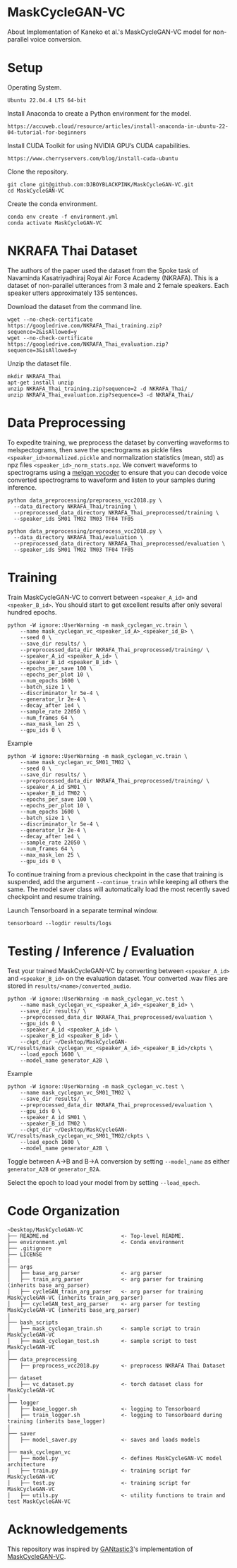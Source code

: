 # MaskCycleGAN-VC
About  Implementation of Kaneko et al.'s MaskCycleGAN-VC model for non-parallel voice conversion.


# Setup

Operating System.

```
Ubuntu 22.04.4 LTS 64-bit
```

Install Anaconda to create a Python environment for the model.

```
https://accuweb.cloud/resource/articles/install-anaconda-in-ubuntu-22-04-tutorial-for-beginners
```

Install CUDA Toolkit for using NVIDIA GPU’s CUDA capabilities.

```
https://www.cherryservers.com/blog/install-cuda-ubuntu
```

Clone the repository.

```
git clone git@github.com:DJBOYBLACKPINK/MaskCycleGAN-VC.git
cd MaskCycleGAN-VC
```

Create the conda environment.
```
conda env create -f environment.yml
conda activate MaskCycleGAN-VC
```

# NKRAFA Thai Dataset

The authors of the paper used the dataset from the Spoke task of Navaminda Kasatriyadhiraj Royal Air Force Academy (NKRAFA). This is a dataset of non-parallel utterances from 3 male and 2 female speakers. Each speaker utters approximately 135 sentences.

Download the dataset from the command line.
```
wget --no-check-certificate https://googledrive.com/NKRAFA_Thai_training.zip?sequence=2&isAllowed=y
wget --no-check-certificate https://googledrive.com/NKRAFA_Thai_evaluation.zip?sequence=3&isAllowed=y
```

Unzip the dataset file.
```
mkdir NKRAFA_Thai
apt-get install unzip
unzip NKRAFA_Thai_training.zip?sequence=2 -d NKRAFA_Thai/
unzip NKRAFA_Thai_evaluation.zip?sequence=3 -d NKRAFA_Thai/
```

# Data Preprocessing

To expedite training, we preprocess the dataset by converting waveforms to melspectograms, then save the spectrograms as pickle files `<speaker_id>normalized.pickle` and normalization statistics (mean, std) as npz files `<speaker_id>_norm_stats.npz`. We convert waveforms to spectrograms using a [melgan vocoder](https://github.com/descriptinc/melgan-neurips) to ensure that you can decode voice converted spectrograms to waveform and listen to your samples during inference.

```
python data_preprocessing/preprocess_vcc2018.py \
  --data_directory NKRAFA_Thai/training \
  --preprocessed_data_directory NKRAFA_Thai_preprocessed/training \
  --speaker_ids SM01 TM02 TM03 TF04 TF05
```

```
python data_preprocessing/preprocess_vcc2018.py \
  --data_directory NKRAFA_Thai/evaluation \
  --preprocessed_data_directory NKRAFA_Thai_preprocessed/evaluation \
  --speaker_ids SM01 TM02 TM03 TF04 TF05
```

# Training

Train MaskCycleGAN-VC to convert between `<speaker_A_id>` and `<speaker_B_id>`. You should start to get excellent results after only several hundred epochs.
```
python -W ignore::UserWarning -m mask_cyclegan_vc.train \
    --name mask_cyclegan_vc_<speaker_id_A>_<speaker_id_B> \
    --seed 0 \
    --save_dir results/ \
    --preprocessed_data_dir NKRAFA_Thai_preprocessed/training/ \
    --speaker_A_id <speaker_A_id> \
    --speaker_B_id <speaker_B_id> \
    --epochs_per_save 100 \
    --epochs_per_plot 10 \
    --num_epochs 1600 \
    --batch_size 1 \
    --discriminator_lr 5e-4 \
    --generator_lr 2e-4 \
    --decay_after 1e4 \
    --sample_rate 22050 \
    --num_frames 64 \
    --max_mask_len 25 \
    --gpu_ids 0 \
```

Example 

```
python -W ignore::UserWarning -m mask_cyclegan_vc.train \
    --name mask_cyclegan_vc_SM01_TM02 \
    --seed 0 \
    --save_dir results/ \
    --preprocessed_data_dir NKRAFA_Thai_preprocessed/training/ \
    --speaker_A_id SM01 \
    --speaker_B_id TM02 \
    --epochs_per_save 100 \
    --epochs_per_plot 10 \
    --num_epochs 1600 \
    --batch_size 1 \
    --discriminator_lr 5e-4 \
    --generator_lr 2e-4 \
    --decay_after 1e4 \
    --sample_rate 22050 \
    --num_frames 64 \
    --max_mask_len 25 \
    --gpu_ids 0 \
```

To continue training from a previous checkpoint in the case that training is suspended, add the argument `--continue_train` while keeping all others the same. The model saver class will automatically load the most recently saved checkpoint and resume training.

Launch Tensorboard in a separate terminal window.
```
tensorboard --logdir results/logs
```

# Testing / Inference / Evaluation

Test your trained MaskCycleGAN-VC by converting between `<speaker_A_id>` and `<speaker_B_id>` on the evaluation dataset. Your converted .wav files are stored in `results/<name>/converted_audio`.

```
python -W ignore::UserWarning -m mask_cyclegan_vc.test \
    --name mask_cyclegan_vc_<speaker_A_id>_<speaker_B_id> \
    --save_dir results/ \
    --preprocessed_data_dir NKRAFA_Thai_preprocessed/evaluation \
    --gpu_ids 0 \
    --speaker_A_id <speaker_A_id> \
    --speaker_B_id <speaker_B_id> \
    --ckpt_dir ~/Desktop/MaskCycleGAN-VC/results/mask_cyclegan_vc_<speaker_A_id>_<speaker_B_id>/ckpts \
    --load_epoch 1600 \
    --model_name generator_A2B \
```

Example 

```
python -W ignore::UserWarning -m mask_cyclegan_vc.test \
    --name mask_cyclegan_vc_SM01_TM02 \
    --save_dir results/ \
    --preprocessed_data_dir NKRAFA_Thai_preprocessed/evaluation \
    --gpu_ids 0 \
    --speaker_A_id SM01 \
    --speaker_B_id TM02 \
    --ckpt_dir ~/Desktop/MaskCycleGAN-VC/results/mask_cyclegan_vc_SM01_TM02/ckpts \
    --load_epoch 1600 \
    --model_name generator_A2B \
```

Toggle between A->B and B->A conversion by setting `--model_name` as either `generator_A2B` or `generator_B2A`.

Select the epoch to load your model from by setting `--load_epoch`.


# Code Organization
```
~Desktop/MaskCycleGAN-VC
├── README.md                       <- Top-level README.
├── environment.yml                 <- Conda environment
├── .gitignore
├── LICENSE
|
├── args
│   ├── base_arg_parser             <- arg parser
│   ├── train_arg_parser            <- arg parser for training (inherits base_arg_parser)
│   ├── cycleGAN_train_arg_parser   <- arg parser for training MaskCycleGAN-VC (inherits train_arg_parser)
│   ├── cycleGAN_test_arg_parser    <- arg parser for testing MaskCycleGAN-VC (inherits base_arg_parser)
│
├── bash_scripts
│   ├── mask_cyclegan_train.sh      <- sample script to train MaskCycleGAN-VC
│   ├── mask_cyclegan_test.sh       <- sample script to test MaskCycleGAN-VC
│
├── data_preprocessing
│   ├── preprocess_vcc2018.py       <- preprocess NKRAFA Thai Dataset
│
├── dataset
│   ├── vc_dataset.py               <- torch dataset class for MaskCycleGAN-VC
│
├── logger
│   ├── base_logger.sh              <- logging to Tensorboard
│   ├── train_logger.sh             <- logging to Tensorboard during training (inherits base_logger)
│
├── saver
│   ├── model_saver.py              <- saves and loads models
│
├── mask_cyclegan_vc
│   ├── model.py                    <- defines MaskCycleGAN-VC model architecture
│   ├── train.py                    <- training script for MaskCycleGAN-VC
│   ├── test.py                     <- training script for MaskCycleGAN-VC
│   ├── utils.py                    <- utility functions to train and test MaskCycleGAN-VC

```

# Acknowledgements
This repository was inspired by [GANtastic3](https://github.com/GANtastic3)'s implementation of [MaskCycleGAN-VC](https://github.com/GANtastic3/MaskCycleGAN-VC).
